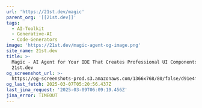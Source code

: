 ```yaml
---
url: 'https://21st.dev/magic'
parent_org: '[[21st.dev]]'
tags:
  - AI-Toolkit
  - Generative-AI
  - Code-Generators
image: 'https://21st.dev/magic-agent-og-image.png'
site_name: 21st.dev
title: >-
  Magic - AI Agent for Your IDE That Creates Professional UI Components |
  21st.dev
og_screenshot_url: >-
  https://og-screenshots-prod.s3.amazonaws.com/1366x768/80/false/d91e4feb614da04bd15c16235e51ff0f3ea99c4f776adc19f78263ac7ed4a898.jpeg
og_last_fetch: 2025-03-07T05:20:56.437Z
last_jina_request: '2025-03-09T06:09:19.456Z'
jina_error: TIMEOUT
---
```


